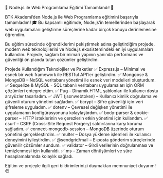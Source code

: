 🚀 Node.js ile Web Programlama Eğitimi Tamamlandı! 🎉

BTK Akademi’den Node.js ile Web Programlama eğitimini başarıyla tamamladım! 🎓 Bu kapsamlı eğitimde, Node.js’in temellerinden başlayarak web uygulamaları geliştirme süreçlerine kadar birçok konuyu derinlemesine öğrendim.

Bu eğitim sürecinde öğrendiklerimi pekiştirmek adına geliştirdiğim projede, modern web teknolojilerini ve Node.js ekosistemindeki en iyi uygulamaları kullandım. Projede, sağlam bir mimari yapının yanında performans ve güvenliği ön planda tutan çözümler geliştirdim.

Projede Kullandığım Teknolojiler ve Paketler
✅ Express.js – Minimal ve esnek bir web framework ile RESTful API'ler geliştirdim.
✅ Mongoose & MongoDB – NoSQL veritabanı yönetimi ile esnek veri modelleri oluşturdum.
✅ Sequelize & MySQL - SQL tabanlı veritabanı uygulamaları için ORM çözümleri entegre ettim.
✅ Pug – Dinamik HTML şablonları ile kullanıcı dostu arayüzler tasarladım.
✅ JWT (jsonwebtoken) – Kullanıcı kimlik doğrulama ve güvenli oturum yönetimi sağladım.
✅ bcrypt – Şifre güvenliği için veri şifreleme uyguladım.
✅ dotenv – Çevresel değişken yönetimi ile uygulamanın konfigürasyonunu kolaylaştırdım.
✅ body-parser & cookie-parser – HTTP isteklerinin ve çerezlerin etkin yönetimi için kullandım.
✅ csurf – CSRF (Cross-Site Request Forgery) saldırılarına karşı koruma sağladım.
✅ connect-mongodb-session – MongoDB üzerinde oturum yönetimi gerçekleştirdim.
✅ multer – Dosya yükleme işlemleri ile kullanıcı deneyimini iyileştirdim.
✅ @sendgrid/mail – E-posta gönderim süreçlerinde güvenilir çözümler sundum.
✅ validator – Girdi verilerinin doğrulanması ve temizlenmesi için kullanıldı.
✅ ms – Zaman dönüşümleri ve süre hesaplamalarında kolaylık sağladı.

Eğitim ve projeyle ilgili geri bildirimlerinizi duymaktan memnuniyet duyarım! 😊

